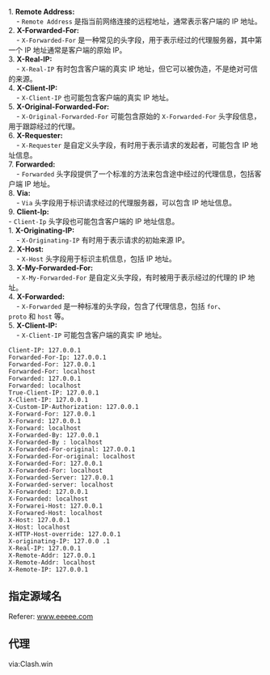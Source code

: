 1. **Remote Address:**  
    - `Remote Address` 是指当前网络连接的远程地址，通常表示客户端的 IP 地址。  
2. **X-Forwarded-For:**  
    - `X-Forwarded-For` 是一种常见的头字段，用于表示经过的代理服务器，其中第一个 IP 地址通常是客户端的原始 IP。  
3. **X-Real-IP:**  
    - `X-Real-IP` 有时包含客户端的真实 IP 地址，但它可以被伪造，不是绝对可信的来源。  
4. **X-Client-IP:**  
    - `X-Client-IP` 也可能包含客户端的真实 IP 地址。  
5. **X-Original-Forwarded-For:**  
    - `X-Original-Forwarded-For` 可能包含原始的 `X-Forwarded-For` 头字段信息，用于跟踪经过的代理。  
6. **X-Requester:**  
    - `X-Requester` 是自定义头字段，有时用于表示请求的发起者，可能包含 IP 地址信息。  
7. **Forwarded:**  
    - `Forwarded` 头字段提供了一个标准的方法来包含途中经过的代理信息，包括客户端 IP 地址。  
8. **Via:**  
    - `Via` 头字段用于标识请求经过的代理服务器，可以包含 IP 地址信息。  
9. **Client-Ip:**  
- `Client-Ip` 头字段也可能包含客户端的 IP 地址信息。  
1. **X-Originating-IP:**  
    - `X-Originating-IP` 有时用于表示请求的初始来源 IP。  
2. **X-Host:**  
    - `X-Host` 头字段用于标识主机信息，包括 IP 地址。  
3. **X-My-Forwarded-For:**  
    - `X-My-Forwarded-For` 是自定义头字段，有时被用于表示经过的代理的 IP 地址。  
4. **X-Forwarded:**  
    - `X-Forwarded` 是一种标准的头字段，包含了代理信息，包括 `for`、`proto` 和 `host` 等。  
5. **X-Client-IP:**  
    - `X-Client-IP` 可能包含客户端的真实 IP 地址。

```
Client-IP: 127.0.0.1
Forwarded-For-Ip: 127.0.0.1
Forwarded-For: 127.0.0.1
Forwarded-For: localhost
Forwarded: 127.0.0.1
Forwarded: localhost
True-Client-IP: 127.0.0.1
X-Client-IP: 127.0.0.1
X-Custom-IP-Authorization: 127.0.0.1
X-Forward-For: 127.0.0.1
X-Forward: 127.0.0.1
X-Forward: localhost
X-Forwarded-By: 127.0.0.1
X-Forwarded-By : localhost
X-Forwarded-For-original: 127.0.0.1
X-Forwarded-For-original: localhost
X-Forwarded-For: 127.0.0.1
X-Forwarded-For: localhost
X-Forwarded-Server: 127.0.0.1
X-Forwarded-server: localhost
X-Forwarded: 127.0.0.1
X-Forwarded: localhost
X-Forwarei-Host: 127.0.0.1
X-Forwared-Host: localhost
X-Host: 127.0.0.1
X-Host: localhost
X-HTTP-Host-override: 127.0.0.1
X-originating-IP: 127.0.0 .1
X-Real-IP: 127.0.0.1
X-Remote-Addr: 127.0.0.1
X-Remote-Addr: localhost
X-Remote-IP: 127.0.0.1

```


## 指定源域名

Referer: www.eeeee.com


## 代理
via:Clash.win



